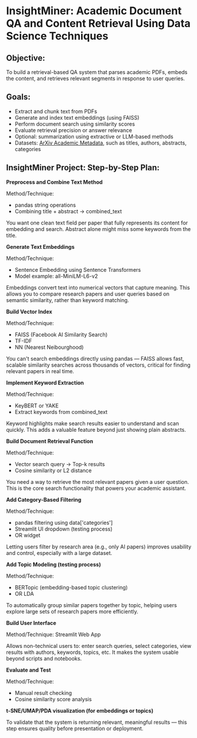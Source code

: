 # InsightMiner: Academic Document QA and Content Retrieval Using Data Science Techniques

## Objective:

To build a retrieval-based QA system that parses academic PDFs, embeds the content, and retrieves relevant segments in response to user queries.

## Goals:

- Extract and chunk text from PDFs
- Generate and index text embeddings (using FAISS)
- Perform document search using similarity scores
- Evaluate retrieval precision or answer relevance
- Optional: summarization using extractive or LLM-based methods
- Datasets: [ArXiv Academic Metadata](https://www.kaggle.com/datasets/Cornell-University/arxiv), such as titles, authors, abstracts, categories

## InsightMiner Project: Step-by-Step Plan:

**Preprocess and Combine Text Method**

Method/Technique: 

- pandas string operations
- Combining title + abstract → combined_text

You want one clean text field per paper that fully represents its content for embedding and search. Abstract alone might miss some keywords from the title.

**Generate Text Embeddings**

Method/Technique:

- Sentence Embedding using Sentence Transformers
- Model example: all-MiniLM-L6-v2

Embeddings convert text into numerical vectors that capture meaning. This allows you to compare research papers and user queries based on semantic similarity, rather than keyword matching.

**Build Vector Index**

Method/Technique:

- FAISS (Facebook AI Similarity Search)
- TF-IDF
- NN (Nearest Neibourghood)

You can't search embeddings directly using pandas — FAISS allows fast, scalable similarity searches across thousands of vectors, critical for finding relevant papers in real time.

**Implement Keyword Extraction**

Method/Technique: 

- KeyBERT or YAKE
- Extract keywords from combined_text

Keyword highlights make search results easier to understand and scan quickly. This adds a valuable feature beyond just showing plain abstracts.

**Build Document Retrieval Function**

Method/Technique: 

- Vector search query → Top-k results
- Cosine similarity or L2 distance

You need a way to retrieve the most relevant papers given a user question. This is the core search functionality that powers your academic assistant.

**Add Category-Based Filtering**

Method/Technique: 

- pandas filtering using data['categories']
- Streamlit UI dropdown (testing process)
- OR widget

Letting users filter by research area (e.g., only AI papers) improves usability and control, especially with a large dataset.

**Add Topic Modeling (testing process)**

Method/Technique: 

- BERTopic (embedding-based topic clustering)
- OR LDA

To automatically group similar papers together by topic, helping users explore large sets of research papers more efficiently.

**Build User Interface**

Method/Technique: Streamlit Web App

Allows non-technical users to: enter search queries, select categories, view results with authors, keywords, topics, etc. It makes the system usable beyond scripts and notebooks.

**Evaluate and Test**

Method/Technique:

- Manual result checking
- Cosine similarity score analysis

**t-SNE/UMAP/PDA visualization (for embeddings or topics)**

To validate that the system is returning relevant, meaningful results — this step ensures quality before presentation or deployment.
